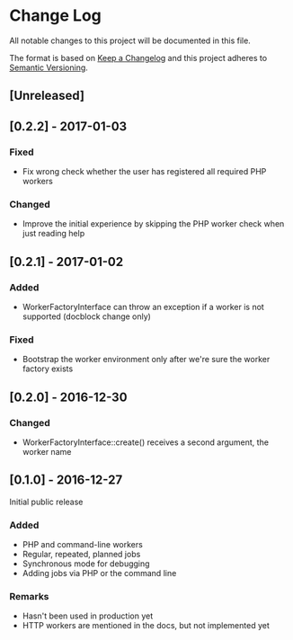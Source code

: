 # Change Log
All notable changes to this project will be documented in this file.

The format is based on [Keep a Changelog](http://keepachangelog.com/)
and this project adheres to [Semantic Versioning](http://semver.org/).

## [Unreleased]

## [0.2.2] - 2017-01-03
### Fixed
- Fix wrong check whether the user has registered all required PHP workers

### Changed
- Improve the initial experience by skipping the PHP worker check when just reading help

## [0.2.1] - 2017-01-02
### Added
- WorkerFactoryInterface can throw an exception if a worker is not supported (docblock change only)


### Fixed
- Bootstrap the worker environment only after we're sure the worker factory exists

## [0.2.0] - 2016-12-30
### Changed
- WorkerFactoryInterface::create() receives a second argument, the worker name

## [0.1.0] - 2016-12-27
Initial public release

### Added
- PHP and command-line workers
- Regular, repeated, planned jobs
- Synchronous mode for debugging
- Adding jobs via PHP or the command line

### Remarks
- Hasn't been used in production yet
- HTTP workers are mentioned in the docs, but not implemented yet
